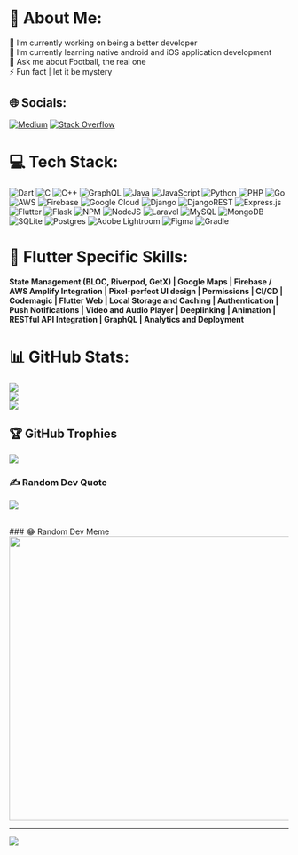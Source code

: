 # 💫 About Me:
🔭 I’m currently working on being a better developer<br>🌱 I’m currently learning native android and iOS application development<br>💬 Ask me about Football, the real one<br>⚡ Fun fact | let it be mystery
<br>

## 🌐 Socials:
 [![Medium](https://img.shields.io/badge/Medium-12100E?logo=medium&logoColor=white)](https://medium.com/@waglemanish28) [![Stack Overflow](https://img.shields.io/badge/-Stackoverflow-FE7A16?logo=stack-overflow&logoColor=white)](https://stackoverflow.com/users/6517083) 
 <br>

# 💻 Tech Stack:
![Dart](https://img.shields.io/badge/dart-%230175C2.svg?style=plastic&logo=dart&logoColor=white) ![C](https://img.shields.io/badge/c-%2300599C.svg?style=plastic&logo=c&logoColor=white) ![C++](https://img.shields.io/badge/c++-%2300599C.svg?style=plastic&logo=c%2B%2B&logoColor=white) ![GraphQL](https://img.shields.io/badge/-GraphQL-E10098?style=plastic&logo=graphql&logoColor=white)  ![Java](https://img.shields.io/badge/java-%23ED8B00.svg?style=plastic&logo=java&logoColor=white) ![JavaScript](https://img.shields.io/badge/javascript-%23323330.svg?style=plastic&logo=javascript&logoColor=%23F7DF1E) ![Python](https://img.shields.io/badge/python-3670A0?style=plastic&logo=python&logoColor=ffdd54) ![PHP](https://img.shields.io/badge/php-%23777BB4.svg?style=plastic&logo=php&logoColor=white) ![Go](https://img.shields.io/badge/go-%2300ADD8.svg?style=plastic&logo=go&logoColor=white) ![AWS](https://img.shields.io/badge/AWS-%23FF9900.svg?style=plastic&logo=amazon-aws&logoColor=white) ![Firebase](https://img.shields.io/badge/firebase-%23039BE5.svg?style=plastic&logo=firebase) ![Google Cloud](https://img.shields.io/badge/Google%20Cloud-%234285F4.svg?style=plastic&logo=google-cloud&logoColor=white) ![Django](https://img.shields.io/badge/django-%23092E20.svg?style=plastic&logo=django&logoColor=white) ![DjangoREST](https://img.shields.io/badge/DJANGO-REST-ff1709?style=plastic&logo=django&logoColor=white&color=ff1709&labelColor=gray) ![Express.js](https://img.shields.io/badge/express.js-%23404d59.svg?style=plastic&logo=express&logoColor=%2361DAFB) ![Flutter](https://img.shields.io/badge/Flutter-%2302569B.svg?style=plastic&logo=Flutter&logoColor=white) ![Flask](https://img.shields.io/badge/flask-%23000.svg?style=plastic&logo=flask&logoColor=white) ![NPM](https://img.shields.io/badge/NPM-%23000000.svg?style=plastic&logo=npm&logoColor=white) ![NodeJS](https://img.shields.io/badge/node.js-6DA55F?style=plastic&logo=node.js&logoColor=white) ![Laravel](https://img.shields.io/badge/laravel-%23FF2D20.svg?style=plastic&logo=laravel&logoColor=white) ![MySQL](https://img.shields.io/badge/mysql-%2300f.svg?style=plastic&logo=mysql&logoColor=white) ![MongoDB](https://img.shields.io/badge/MongoDB-%234ea94b.svg?style=plastic&logo=mongodb&logoColor=white) ![SQLite](https://img.shields.io/badge/sqlite-%2307405e.svg?style=plastic&logo=sqlite&logoColor=white) ![Postgres](https://img.shields.io/badge/postgres-%23316192.svg?style=plastic&logo=postgresql&logoColor=white) ![Adobe Lightroom](https://img.shields.io/badge/Adobe%20Lightroom-31A8FF.svg?style=plastic&logo=Adobe%20Lightroom&logoColor=white) 	![Figma](https://img.shields.io/badge/figma-%23F24E1E.svg?style=plastic&logo=figma&logoColor=white) ![Gradle](https://img.shields.io/badge/Gradle-02303A.svg?style=plastic&logo=Gradle&logoColor=white)
<br>

# 🍃 Flutter Specific Skills:
**State Management (BLOC, Riverpod, GetX)   |   Google Maps   |   Firebase / AWS Amplify Integration   |   Pixel-perfect UI design   |   Permissions   |   CI/CD   |   Codemagic   |   Flutter Web   |   Local Storage and Caching   |   Authentication   |   Push Notifications   |   Video and Audio Player   |   Deeplinking   |   Animation   |   RESTful API Integration   |   GraphQL   |   Analytics and Deployment**
<br>

# 📊 GitHub Stats:
![](https://github-readme-stats.vercel.app/api?username=wagle04&theme=city_light&hide_border=false&include_all_commits=true&count_private=true)<br/>
![](https://github-readme-streak-stats.herokuapp.com/?user=wagle04&theme=city_light&hide_border=false)<br/>
![](https://github-readme-stats.vercel.app/api/top-langs/?username=wagle04&theme=city_light&hide_border=false&include_all_commits=true&count_private=true&layout=compact)
<br>

## 🏆 GitHub Trophies
![](https://github-profile-trophy.vercel.app/?username=wagle04&theme=discord&no-frame=false&no-bg=false&margin-w=4)
<br>

### ✍️ Random Dev Quote
![](https://quotes-github-readme.vercel.app/api?type=horizontal&theme=radical)

<br>
### 😂 Random Dev Meme
<img src="https://random-memer.herokuapp.com/" width="512px"/>
  
---
[![](https://visitcount.itsvg.in/api?id=wagle04&icon=4&color=9)](https://visitcount.itsvg.in)
       
<!-- Proudly created with GPRM ( https://gprm.itsvg.in ) -->
